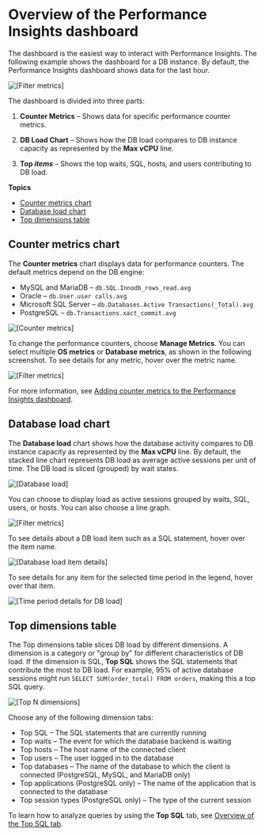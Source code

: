 # Overview of the Performance Insights dashboard<a name="USER_PerfInsights.UsingDashboard.Components"></a>

The dashboard is the easiest way to interact with Performance Insights\. The following example shows the dashboard for a DB instance\. By default, the Performance Insights dashboard shows data for the last hour\.

![\[Filter metrics\]](http://docs.aws.amazon.com/AmazonRDS/latest/UserGuide/images/perf_insights_0b.png)

The dashboard is divided into three parts:

1. **Counter Metrics** – Shows data for specific performance counter metrics\.

1. **DB Load Chart** – Shows how the DB load compares to DB instance capacity as represented by the **Max vCPU** line\.

1.  **Top *items*** – Shows the top waits, SQL, hosts, and users contributing to DB load\.

**Topics**
+ [Counter metrics chart](#USER_PerfInsights.UsingDashboard.Components.Countermetrics)
+ [Database load chart](#USER_PerfInsights.UsingDashboard.Components.AvgActiveSessions)
+ [Top dimensions table](#USER_PerfInsights.UsingDashboard.Components.AvgActiveSessions.TopLoadItemsTable)

## Counter metrics chart<a name="USER_PerfInsights.UsingDashboard.Components.Countermetrics"></a>

 The **Counter metrics** chart displays data for performance counters\. The default metrics depend on the DB engine:
+ MySQL and MariaDB – `db.SQL.Innodb_rows_read.avg`
+ Oracle – `db.User.user calls.avg`
+ Microsoft SQL Server – `db.Databases.Active Transactions(_Total).avg`
+ PostgreSQL – `db.Transactions.xact_commit.avg`

![\[Counter metrics\]](http://docs.aws.amazon.com/AmazonRDS/latest/UserGuide/images/oracle_perf_insights_counters.png)

To change the performance counters, choose **Manage Metrics**\. You can select multiple **OS metrics** or **Database metrics**, as shown in the following screenshot\. To see details for any metric, hover over the metric name\.

![\[Filter metrics\]](http://docs.aws.amazon.com/AmazonRDS/latest/UserGuide/images/perf_insights_select_metrics.png)

For more information, see [Adding counter metrics to the Performance Insights dashboard](USER_PerfInsights_Counters.md)\.

## Database load chart<a name="USER_PerfInsights.UsingDashboard.Components.AvgActiveSessions"></a>

The **Database load** chart shows how the database activity compares to DB instance capacity as represented by the **Max vCPU** line\. By default, the stacked line chart represents DB load as average active sessions per unit of time\. The DB load is sliced \(grouped\) by wait states\. 

![\[Database load\]](http://docs.aws.amazon.com/AmazonRDS/latest/UserGuide/images/perf_insights_2.png)

You can choose to display load as active sessions grouped by waits, SQL, users, or hosts\. You can also choose a line graph\.

![\[Filter metrics\]](http://docs.aws.amazon.com/AmazonRDS/latest/UserGuide/images/perf_insights_2b.png)

To see details about a DB load item such as a SQL statement, hover over the item name\.

![\[Database load item details\]](http://docs.aws.amazon.com/AmazonRDS/latest/UserGuide/images/perf_insights_2c.png)

To see details for any item for the selected time period in the legend, hover over that item\.

![\[Time period details for DB load\]](http://docs.aws.amazon.com/AmazonRDS/latest/UserGuide/images/perf_insights_3.png)

## Top dimensions table<a name="USER_PerfInsights.UsingDashboard.Components.AvgActiveSessions.TopLoadItemsTable"></a>

The Top dimensions table slices DB load by different dimensions\. A dimension is a category or "group by" for different characteristics of DB load\. If the dimension is SQL, **Top SQL** shows the SQL statements that contribute the most to DB load\. For example, 95% of active database sessions might run `SELECT SUM(order_total) FROM orders`, making this a top SQL query\.

![\[Top N dimensions\]](http://docs.aws.amazon.com/AmazonRDS/latest/UserGuide/images/perf_insights_4c.png)

Choose any of the following dimension tabs:
+ Top SQL – The SQL statements that are currently running
+ Top waits – The event for which the database backend is waiting
+ Top hosts – The host name of the connected client
+ Top users – The user logged in to the database
+ Top databases – The name of the database to which the client is connected \(PostgreSQL, MySQL, and MariaDB only\)
+ Top applications \(PostgreSQL only\) – The name of the application that is connected to the database
+ Top session types \(PostgreSQL only\) – The type of the current session

To learn how to analyze queries by using the **Top SQL** tab, see [Overview of the Top SQL tab](USER_PerfInsights.UsingDashboard.Components.AvgActiveSessions.TopLoadItemsTable.TopSQL.md)\.